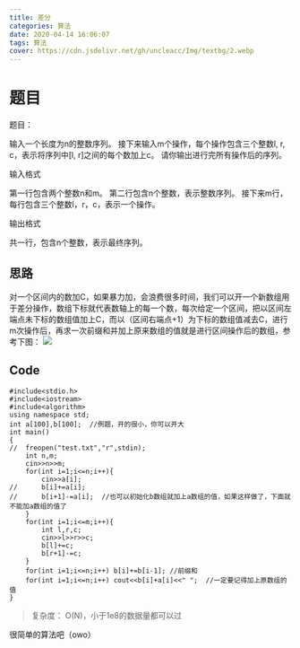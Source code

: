 ```yaml
---
title: 差分
categories: 算法
date: 2020-04-14 16:06:07
tags: 算法
cover: https://cdn.jsdelivr.net/gh/uncleacc/Img/textbg/2.webp
---
```


# 题目
题目：

输入一个长度为n的整数序列。
接下来输入m个操作，每个操作包含三个整数l, r, c，表示将序列中[l, r]之间的每个数加上c。
请你输出进行完所有操作后的序列。

输入格式

第一行包含两个整数n和m。
第二行包含n个整数，表示整数序列。
接下来m行，每行包含三个整数l，r，c，表示一个操作。

输出格式

共一行，包含n个整数，表示最终序列。

## 思路
对一个区间内的数加C，如果暴力加，会浪费很多时间，我们可以开一个新数组用于差分操作，数组下标就代表数轴上的每一个数，每次给定一个区间，把以区间左端点未下标的数组值加上C，而以（区间右端点+1）为下标的数组值减去C，进行m次操作后，再求一次前缀和并加上原来数组的值就是进行区间操作后的数组，参考下图：
![](差分/0.jpg)
## Code
```
#include<stdio.h>
#include<iostream>
#include<algorithm>
using namespace std;
int a[100],b[100];  //例题，开的很小，你可以开大
int main()
{
//	freopen("test.txt","r",stdin); 
	int n,m;
	cin>>n>>m;
	for(int i=1;i<=n;i++){
		cin>>a[i];
//		b[i]+=a[i];
//		b[i+1]-=a[i];  //也可以初始化b数组就加上a数组的值，如果这样做了，下面就不能加a数组的值了
	}
	for(int i=1;i<=m;i++){
		int l,r,c;
		cin>>l>>r>>c;
		b[l]+=c;
		b[r+1]-=c;
	}
	for(int i=1;i<=n;i++) b[i]+=b[i-1]; //前缀和
	for(int i=1;i<=n;i++) cout<<b[i]+a[i]<<" ";  //一定要记得加上原数组的值
}
```
>复杂度： O(N)，小于1e8的数据量都可以过

很简单的算法吧（owo）